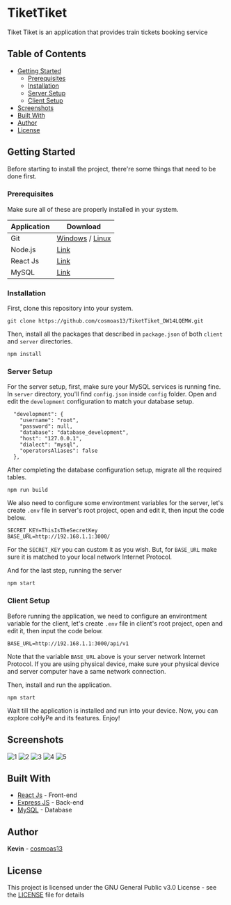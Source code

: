 # TiketTiket

Tiket Tiket is an application that provides train tickets booking service
## Table of Contents

- [Getting Started](#getting-started)
  - [Prerequisites](#prerequisites)
  - [Installation](#installation)
  - [Server Setup](#server-setup)
  - [Client Setup](#client-setup)
- [Screenshots](#screenshots)
- [Built With](#built-with)
- [Author](#author)
- [License](#license)

## Getting Started

Before starting to install the project, there're some things that need to be done first.

### Prerequisites

Make sure all of these are properly installed in your system.

| Application  | Download                                                                            |
| ------------ | ----------------------------------------------------------------------------------- |
| Git          | [Windows](https://gitforwindows.org/) / [Linux](https://git-scm.com/download/linux) |
| Node.js      | [Link](https://nodejs.org/en/download/)                                             |
| React Js     | [Link](https://reactjs.org/docs/getting-started.html)                |
| MySQL        | [Link](https://www.mysql.com/downloads/)                                            |

### Installation

First, clone this repository into your system.

```
git clone https://github.com/cosmoas13/TiketTiket_DW14LQEMW.git
```

Then, install all the packages that described in `package.json` of both `client` and `server` directories.

```
npm install
```

### Server Setup

For the server setup, first, make sure your MySQL services is running fine. In `server` directory, you'll find `config.json` inside `config` folder. Open and edit the `development` configuration to match your database setup.

```
  "development": {
    "username": "root",
    "password": null,
    "database": "database_development",
    "host": "127.0.0.1",
    "dialect": "mysql",
    "operatorsAliases": false
  },
```

After completing the database configuration setup, migrate all the required tables.

```
npm run build
```

We also need to configure some environtment variables for the server, let's create `.env` file in server's root project, open and edit it, then input the code below.

```
SECRET_KEY=ThisIsTheSecretKey
BASE_URL=http://192.168.1.1:3000/
```

For the `SECRET_KEY` you can custom it as you wish. But, for `BASE_URL` make sure it is matched to your local network Internet Protocol.

And for the last step, running the server

```
npm start
```

### Client Setup

Before running the application, we need to configure an environtment variable for the client, let's create `.env` file in client's root project, open and edit it, then input the code below.

```
BASE_URL=http://192.168.1.1:3000/api/v1
```

Note that the variable `BASE_URL` above is your server network Internet Protocol. If you are using physical device, make sure your physical device and server computer have a same network connection.

Then, install and run the application.


`npm start`

Wait till the application is installed and run into your device. Now, you can explore coHyPe and its features. Enjoy!

## Screenshots

![1](https://user-images.githubusercontent.com/29488803/76940550-0d8cd680-692d-11ea-97f3-5aedb5cf02f2.png)
![2](https://user-images.githubusercontent.com/29488803/76940557-11205d80-692d-11ea-912b-0a9e73e35135.png)
![3](https://user-images.githubusercontent.com/29488803/76940558-11b8f400-692d-11ea-96ca-3dfba5e3e984.png)
![4](https://user-images.githubusercontent.com/29488803/76940560-11b8f400-692d-11ea-95d0-8d11fb93fdad.png)
![5](https://user-images.githubusercontent.com/29488803/76940562-12ea2100-692d-11ea-8084-f88ee5a0be7e.png)

## Built With

- [React Js](https://reactjs.org) - Front-end
- [Express JS](https://expressjs.com) - Back-end
- [MySQL](https://www.mysql.com) - Database

## Author

**Kevin** - [cosmoas13](https://github.com/cosmoas13)

## License

This project is licensed under the GNU General Public v3.0 License - see the [LICENSE](LICENSE) file for details
